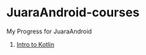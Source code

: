 # JuaraAndroid-courses
My Progress for JuaraAndroid

1. [Intro to Kotlin](https://github.com/Andi-IM/JuaraAndroid-courses/tree/main/Intro_to_kotlin/Intro_to_kotiln)
